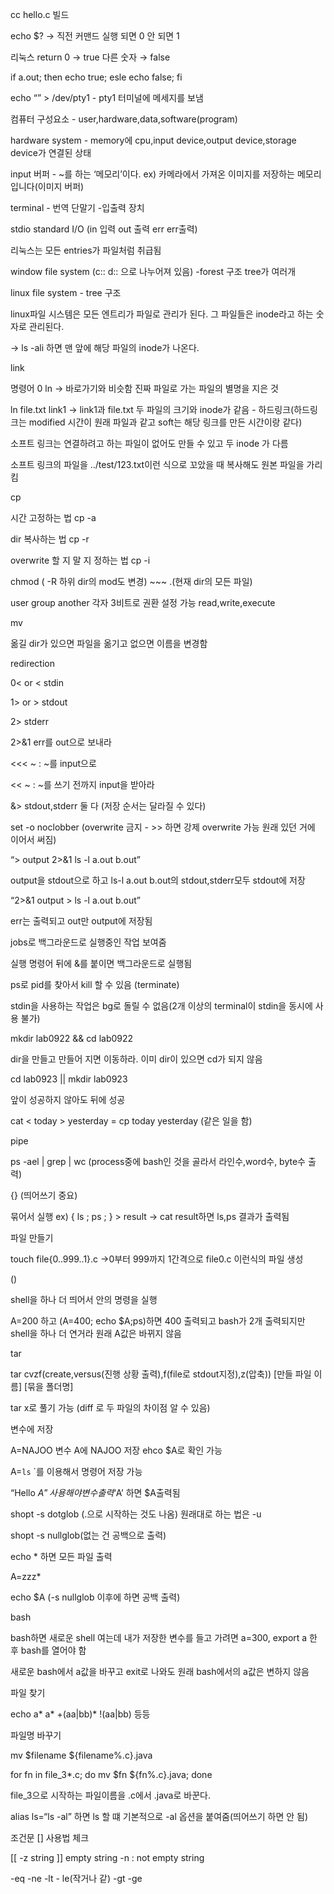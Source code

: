 cc hello.c 빌드

echo $? → 직전 커맨드 실행 되면 0 안 되면 1

리눅스 return 0 → true 다른 숫자 → false

if a.out; then echo true; esle echo false; fi 

echo “” > /dev/pty1 - pty1 터미널에 메세지를 보냄

컴퓨터 구성요소 - user,hardware,data,software(program)

hardware system - memory에 cpu,input device,output device,storage device가 연결된 상태

input 버퍼 - ~를 하는 ‘메모리’이다. ex) 카메라에서 가져온 이미지를 저장하는 메모리입니다(이미지 버퍼)

terminal - 번역 단말기 -입출력 장치

stdio standard I/O (in 입력 out 출력 err err출력)

리눅스는 모든 entries가 파일처럼 취급됨

window file system (c:: d:: 으로 나누어져 있음) -forest 구조 tree가 여러개

linux file system - tree 구조

linux파일 시스템은 모든 엔트리가 파일로 관리가 된다. 그 파일들은 inode라고 하는 숫자로 관리된다.

→ ls -ali 하면 맨 앞에 해당 파일의 inode가 나온다.

link

 명령어 0 ln → 바로가기와 비슷함 진짜 파일로 가는 파일의 별명을 지은 것

ln file.txt link1 → link1과 file.txt 두 파일의 크기와 inode가 같음 - 하드링크(하드링크는 modified 시간이 원래 파일과 같고 soft는 해당 링크를 만든 시간이랑 같다)

소프트 링크는 연결하려고 하는 파일이 없어도 만들 수 있고 두 inode 가 다름

소프트 링크의 파일을 ../test/123.txt이런 식으로 꼬았을 때 복사해도 원본 파일을 가리킴

cp

시간 고정하는 법 cp -a

dir 복사하는 법 cp -r

overwrite 할 지 말 지 정하는 법 cp -i

chmod ( -R 하위 dir의 mod도 변경) ~~~ .(현재 dir의 모든 파일)

user group another 각자 3비트로 권환 설정 가능 read,write,execute

mv

옮길 dir가 있으면 파일을 옮기고 없으면 이름을 변경함

redirection

0< or < stdin

1> or > stdout

2> stderr

2>&1 err를 out으로 보내라 

<<< ~ : ~를 input으로

<< ~ : ~를 쓰기 전까지 input을 받아라

&> stdout,stderr 둘 다 (저장 순서는 달라질 수 있다)

set -o noclobber (overwrite 금지 - >> 하면 강제 overwrite 가능 원래 있던 거에 이어서 써짐)

“> output 2>&1 ls -l a.out b.out”

output을 stdout으로 하고 ls-l a.out b.out의 stdout,stderr모두 stdout에 저장

“2>&1 output > ls -l a.out b.out”

err는 출력되고 out만 output에 저장됨

jobs로 백그라운드로 실행중인 작업 보여줌 

실행 명령어 뒤에 &를 붙이면 백그라운드로 실행됨

ps로 pid를 찾아서 kill 할 수 있음 (terminate)

stdin을 사용하는 작업은 bg로 돌릴 수 없음(2개 이상의 terminal이 stdin을 동시에 사용 불가)

mkdir lab0922 && cd lab0922

dir을 만들고 만들어 지면 이동하라. 이미 dir이 있으면 cd가 되지 않음

cd lab0923 || mkdir lab0923

앞이 성공하지 않아도 뒤에 성공

cat < today > yesterday = cp today yesterday (같은 일을 함)

pipe

ps -ael | grep | wc (process중에 bash인 것을 골라서 라인수,word수, byte수 출력)

{} (띄어쓰기 중요)

묶어서 실행 ex) { ls ; ps ; } > result → cat result하면 ls,ps 결과가 출력됨 

파일 만들기

touch file{0..999..1}.c →0부터 999까지 1간격으로 file0.c 이런식의 파일 생성

()

shell을 하나 더 띄어서 안의 명령을 실행

A=200 하고 (A=400; echo $A;ps)하면 400 출력되고 bash가 2개 출력되지만 shell을 하나 더 연거라 원래 A값은 바뀌지 않음

tar

tar cvzf(create,versus(진행 상황 출력),f(file로 stdout지정),z(압축)) [만들 파일 이름] [묶을 폴더명]

tar x로 풀기 가능 (diff 로 두 파일의 차이점 알 수 있음)

변수에 저장

A=NAJOO 변수 A에 NAJOO 저장 ehco $A로 확인 가능

A=`ls` `를 이용해서 명령어 저장 가능

“Hello $A” 사용해야 변수 출력 ‘$A’ 하면 $A출력됨

shopt -s dotglob (.으로 시작하는 것도 나옴) 원래대로 하는 법은 -u

shopt -s nullglob(없는 건 공백으로 출력)

echo * 하면 모든 파일 출력

A=zzz*

echo $A (-s nullglob 이후에 하면 공백 출력)

bash

bash하면 새로운 shell 여는데 내가 저장한 변수를 들고 가려면 a=300, export a 한 후  bash를 열어야 함

새로운 bash에서 a값을 바꾸고 exit로 나와도 원래 bash에서의 a값은 변하지 않음

파일 찾기

echo a* a* +(aa|bb)* !(aa|bb) 등등 

파일명 바꾸기

mv $filename ${filename%.c}.java

for fn in file_3*.c; do mv $fn ${fn%.c}.java; done

file_3으로 시작하는 파일이름을 .c에서 .java로 바꾼다.

alias ls=“ls -al” 하면 ls 할 떄 기본적으로 -al 옵션을 붙여줌(띄어쓰기 하면 안 됨)

조건문 [] 사용법 체크

[[ -z string ]] empty string -n : not empty string

-eq -ne -lt - le(작거나 같) -gt -ge 
